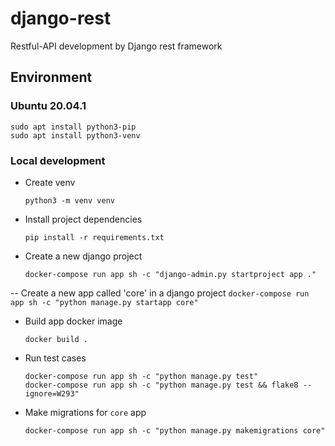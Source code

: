 # django-rest
Restful-API development by Django rest framework

## Environment

### Ubuntu 20.04.1

```
sudo apt install python3-pip
sudo apt install python3-venv
```

### Local development

- Create venv
    ```
    python3 -m venv venv
    ```

- Install project dependencies
    ```
    pip install -r requirements.txt
    ```

- Create a new django project
    ```
    docker-compose run app sh -c "django-admin.py startproject app ."
    ```

-- Create a new app called 'core' in a django project
    ```
    docker-compose run app sh -c "python manage.py startapp core"
    ```

- Build app docker image
    ```
    docker build .
    ```

- Run test cases
    ```
    docker-compose run app sh -c "python manage.py test"
    docker-compose run app sh -c "python manage.py test && flake8 --ignore=W293"
    ```

- Make migrations for `core` app
    ```
    docker-compose run app sh -c "python manage.py makemigrations core"
    ```

